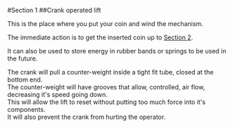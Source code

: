 #Section 1
##Crank operated lift

This is the place where you put your coin and wind the mechanism.

The immediate action is to get the inserted coin up to [Section 2](../Section-2/README.md).

It can also be used to store energy in rubber bands or springs to be used in the future.

The crank will pull a counter-weight inside a tight fit tube, closed at the bottom end.  
The counter-weight will have grooves that allow, controlled, air flow, decreasing it's speed going down.  
This will allow the lift to reset without putting too much force into it's components.  
It will also prevent the crank from hurting the operator.
